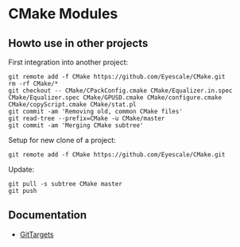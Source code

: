 # CMake Modules

## Howto use in other projects

First integration into another project:

    git remote add -f CMake https://github.com/Eyescale/CMake.git
    rm -rf CMake/*
    git checkout -- CMake/CPackConfig.cmake CMake/Equalizer.in.spec CMake/Equalizer.spec CMake/GPUSD.cmake CMake/configure.cmake CMake/copyScript.cmake CMake/stat.pl
    git commit -am 'Removing old, common CMake files'
    git read-tree --prefix=CMake -u CMake/master
    git commit -am 'Merging CMake subtree'

Setup for new clone of a project:

    git remote add -f CMake https://github.com/Eyescale/CMake.git

Update:

    git pull -s subtree CMake master
    git push

## Documentation

- [GitTargets](doc/GitTargets.md)
